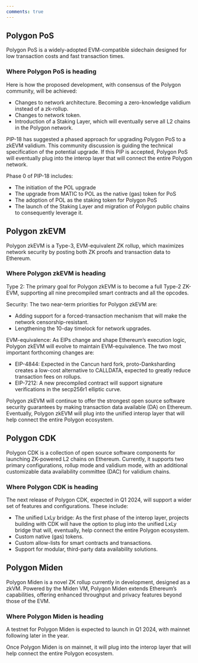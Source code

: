 ```yaml
---
comments: true
---
```


## Polygon PoS 

Polygon PoS is a widely-adopted EVM-compatible sidechain designed for low transaction costs and fast transaction times.

### Where Polygon PoS is heading

Here is how the proposed development, with consensus of the Polygon community, will be achieved:

- Changes to network architecture. Becoming a zero-knowledge validium instead of a zk-rollup.
- Changes to network token.
- Introduction of a Staking Layer, which will eventually serve all L2 chains in the Polygon network.

PIP-18 has suggested a phased approach for upgrading Polygon PoS to a zkEVM validium. This community discussion is guiding the technical specification of the potential upgrade. If this PIP is accepted, Polygon PoS will eventually plug into the interop layer that will connect the entire Polygon network. 

Phase 0 of PIP-18 includes:

- The initiation of the POL upgrade
- The upgrade from MATIC to POL as the native (gas) token for PoS
- The adoption of POL as the staking token for Polygon PoS
- The launch of the Staking Layer and migration of Polygon public chains to consequently leverage it.

## Polygon zkEVM

Polygon zkEVM is a Type-3, EVM-equivalent ZK rollup, which maximizes network security by posting both ZK proofs and transaction data to Ethereum.

### Where Polygon zkEVM is heading

Type 2: The primary goal for Polygon zkEVM is to become a full Type-2 ZK-EVM, supporting all nine precompiled smart contracts and all the opcodes. 

Security: The two near-term priorities for Polygon zkEVM are:
- Adding support for a forced-transaction mechanism that will make the network censorship-resistant.
- Lengthening the 10-day timelock for network upgrades.

EVM-equivalence: As EIPs change and shape Ethereum’s execution logic, Polygon zkEVM will evolve to maintain EVM-equivalence. The two most important forthcoming changes are:
- EIP-4844: Expected in the Cancun hard fork, proto-Danksharding creates a low-cost alternative to CALLDATA, expected to greatly reduce transaction fees on rollups.
- EIP-7212: A new precompiled contract will support signature verifications in the secp256r1 elliptic curve.

Polygon zkEVM will continue to offer the strongest open source software security guarantees by making transaction data available (DA) on Ethereum. Eventually, Polygon zkEVM will plug into the unified interop layer that will help connect the entire Polygon ecosystem.

## Polygon CDK

Polygon CDK is a collection of open source software components for launching ZK-powered L2 chains on Ethereum. Currently, it supports two primary configurations, rollup mode and validium mode, with an additional customizable data availability committee (DAC) for validium chains. 

### Where Polygon CDK is heading

The next release of Polygon CDK, expected in Q1 2024, will support a wider set of features and configurations. These include:

- The unified LxLy bridge: As the first phase of the interop layer, projects building with CDK will have the option to plug into the unified LxLy bridge that will, eventually, help connect the entire Polygon ecosystem.
- Custom native (gas) tokens.
- Custom allow-lists for smart contracts and transactions.
- Support for modular, third-party data availability solutions.

## Polygon Miden

Polygon Miden is a novel ZK rollup currently in development, designed as a zkVM. Powered by the Miden VM, Polygon Miden extends Ethereum’s capabilities, offering enhanced throughput and privacy features beyond those of the EVM.

### Where Polygon Miden is heading

A testnet for Polygon Miden is expected to launch in Q1 2024, with mainnet following later in the year. 

Once Polygon Miden is on mainnet, it will plug into the interop layer that will help connect the entire Polygon ecosystem.
